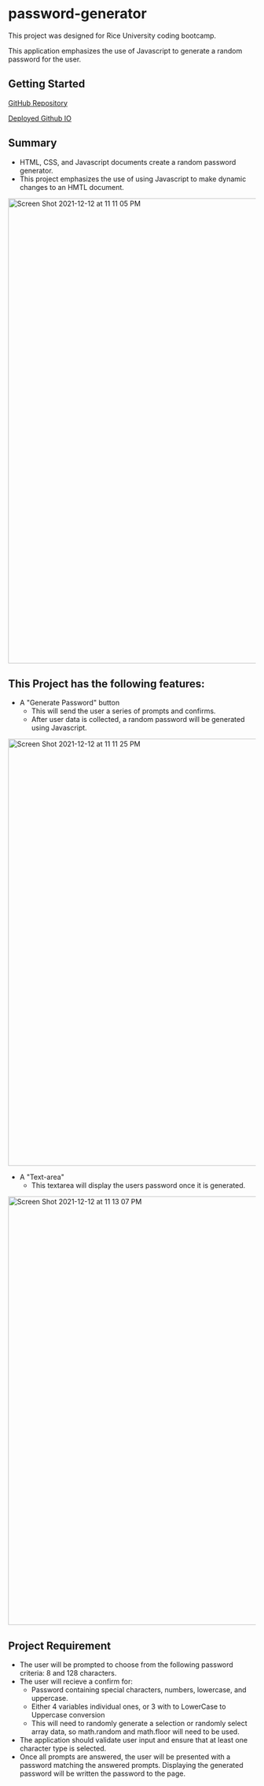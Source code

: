 # password-generator
This project was designed for Rice University coding bootcamp.

This application emphasizes the use of Javascript to generate a random password for the user.

## Getting Started
[GitHub Repository](https://github.com/wangjiayususan/password-generator/)

[Deployed Github IO](https://wangjiayususan.github.io/password-generator/)

## Summary
- HTML, CSS, and Javascript documents create a random password generator.
- This project emphasizes the use of using Javascript to make dynamic changes to an HMTL document.
<img width="944" alt="Screen Shot 2021-12-12 at 11 11 05 PM" src="https://user-images.githubusercontent.com/93291904/145755912-fe3d9642-23a6-4f1b-b5a2-03e94b38bf28.png">

## This Project has the following features:
- A "Generate Password" button
  - This will send the user a series of prompts and confirms.
  - After user data is collected, a random password will be generated using Javascript.
<img width="867" alt="Screen Shot 2021-12-12 at 11 11 25 PM" src="https://user-images.githubusercontent.com/93291904/145755933-30de4a42-a5fa-4ee6-8b8e-86494c23cf04.png">

- A "Text-area"
  - This textarea will display the users password once it is generated.
<img width="870" alt="Screen Shot 2021-12-12 at 11 13 07 PM" src="https://user-images.githubusercontent.com/93291904/145756060-32afecf6-4007-482c-a168-d92f2013e94c.png">

## Project Requirement
- The user will be prompted to choose from the following password criteria: 8 and 128 characters.
- The user will recieve a confirm for:
  - Password containing special characters, numbers, lowercase, and uppercase.
  - Either 4 variables individual ones, or 3 with to LowerCase to Uppercase conversion
  - This will need to randomly generate a selection or randomly select array data, so math.random and math.floor will need to be used.
- The application should validate user input and ensure that at least one character type is selected.
- Once all prompts are answered, the user will be presented with a password matching the answered prompts. Displaying the generated password will be written the password to the page.
